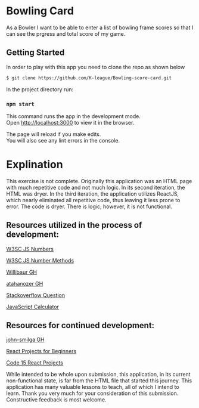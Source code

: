 # Bowling Card

As a Bowler I want to be able to enter a list of bowling frame scores so that I can see the prgress and total score of my game.

## Getting Started
In order to play with this app you need to clone the repo as shown below
```sh
$ git clone https://github.com/K-league/Bowling-score-card.git
```

In the project directory run:

### `npm start`

This command runs the app in the development mode.\
Open [http://localhost:3000](http://localhost:3000) to view it in the browser.

The page will reload if you make edits.\
You will also see any lint errors in the console.

# Explination

This exercise is not complete. Originally this application was an HTML page with much repetitive code and not much logic. In its second iteration, the HTML was dryer. In the third iteration, the application utilizes ReactJS, which nearly eliminated all repetitive code, thus leaving it less prone to error. The code is dryer. There is logic; however, it is not functional.
## Resources utilized in the process of development:
[W3SC JS Numbers](https://www.w3schools.com/js/js_numbers.asp)
<br>

[W3SC JS Number Methods](https://www.w3schools.com/js/js_number_methods.asp)
<br>

[Willibaur GH](https://github.com/Willibaur/bowling-score-calculator-JavaScript)
<br>

[atahanozer GH](https://github.com/atahanozer/ProgrammingChallenges/blob/master/bowlingScoreCalculator.js)
<br>

[Stackoverflow Question](https://stackoverflow.com/questions/26439695/10-pin-bowling-score-calculator-in-javascript)
<br>

[JavaScript Calculator](http://www.anaesthetist.com/mnm/javascript/calc.htm)
<br>

## Resources for continued development:
[john-smilga GH](https://github.com/john-smilga/react-projects)
<br>

[React Projects for Beginners](https://react-projects.netlify.app/)
<br>

[Code 15 React Projects](https://www.youtube.com/watch?v=a_7Z7C_JCyo)
<br>

While intended to be whole upon submission, this application, in its current non-functional state, is far from the HTML file that started this journey. This application has many valuable lessons to teach, all of which I intend to learn. Thank you very much for your consideration of this submission. Constructive feedback is most welcome.